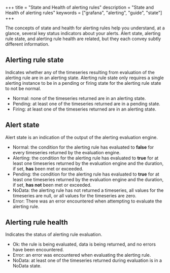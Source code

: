 +++
title = "State and Health of alerting rules"
description = "State and Health of alerting rules"
keywords = ["grafana", "alerting", "guide", "state"]
+++

The concepts of state and health for alerting rules help you understand, at a glance, several key status indicators about your alerts. Alert state, alerting rule state, and alerting rule health are related, but they each convey subtly different information.

## Alerting rule state
Indicates whether any of the timeseries resulting from evaluation of the alerting rule are in an alerting state. Alerting rule state only requires a single alerting instance to be in a pending or firing state for the alerting rule state to not be normal.
- Normal: none of the timeseries returned are in an alerting state.
- Pending: at least one of the timeseries returned are in a pending state.
- Firing: at least one of the timeseries returned are in an alerting state.

## Alert state
Alert state is an indication of the output of the alerting evaluation engine.
- Normal: the condition for the alerting rule has evaluated to **false** for every timeseries returned by the evaluation engine.
- Alerting: the condition for the alerting rule has evaluated to **true** for at least one timeseries returned by the evaluation engine and the duration, if set, **has** been met or exceeded.
- Pending: the condition for the alerting rule has evaluated to **true** for at least one timeseries returned by the evaluation engine and the duration, if set, **has not** been met or exceeded.
- NoData: the alerting rule has not returned a timeseries, all values for the timeseries are null, or all values for the timeseries are zero.
- Error: There was an error encountered when attempting to evaluate the alerting rule.

## Alerting rule health
Indicates the status of alerting rule evaluation.
- Ok: the rule is being evaluated, data is being returned, and no errors have been encountered.
- Error: an error was encountered when evaluating the alerting rule.
- NoData: at least one of the timeseries returned during evaluation is in a NoData state.

